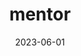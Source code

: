 ---
title: "mentor"
description: "
                I was a mentor for two years for the engineering honors academy. Had fun helping out first year students with their majors and figuring out campus life. 
                "
date: 2023-06-01
thumbnail: 
link: 
---